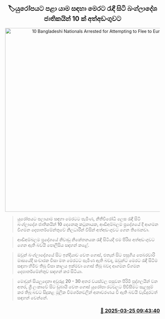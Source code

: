 <p align='center'><b><h2 align='center' title='10 Bangladeshi Nationals Arrested for Attempting to Flee to Europe'>🏷යුරෝපයට පළා යාම සඳහා මෙරට රැඳී සිටි බංග්ලාදේශ ජාතිකයින් 10 ක් අත්අඩංගුවට </h2></b></p>
<p align='center'><img src='https://helakuru.sgp1.cdn.digitaloceanspaces.com/esana/images/lib/arrested-2[1].jpg' width='600' alt='10 Bangladeshi Nationals Arrested for Attempting to Flee to Europe'></p>

> යුරෝපයට පලායාම සඳහා මෙරටට පැමිණ, නීතීවිරෝධී ලෙස රැඳී සිටි බංග්ලාදේශ ජාතිකයින් 10 දෙනෙකු කටුනායක, ආඬිඅම්බලම ප්‍රදේශයේ දී ආගමන විගමන දෙපාර්තමේන්තුවේ නිලධාරීන් විසින් අත්අඩංගුවට ගෙන තිබෙනවා.

> ආඬිඅම්බලම ප්‍රදේශයේ නිවාඩු නිකේතනයක රැඳී සිටියදී එම පිරිස අත්අඩංගුවට ගෙන ඇති බවයි පොලීසිය සඳහන් කළේ.

> ඔවුන් බංග්ලාදේශයේ සිට ඉන්දියාව වෙත ගොස්, එතැන් සිට පසුගිය පෙබරවාරි මාසයේදී සංචාරක වීසා මත මෙරටට පැමිණ ඇති බවද, ඔවුන්ට මෙරට රැඳී සිටීම සඳහා හිමිව තිබූ වීසා කාලය ඉක්මවා ගොස් තිබූ බවද ආගමන විගමන දෙපාර්තමේන්තුව සඳහන් කර සිටියා.

> මොවුන් සියලුදෙනා අවුරුදු 20 - 30 අතර වයස්වල පසුවන පිරිමි පුද්ගලයින් වන අතර, ශ්‍රී ලංකාවේ සිට ඩුබායි වෙත ගොස් යුරෝපා රටවලට පිවිසීමට සැලසුම් කර තිබූ බවට සිදුකළ මූලික විමර්ශනවලින් අනාවරණය වී ඇති බවයි වැඩිදුරටත් සඳහන් වෙන්නේ.



<h3 align='right'><a href='https://www.helakuru.lk/esana/p/108612/'>📅 2025-03-25 09:43:40</a></h3>
